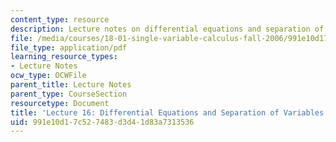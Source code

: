 ```yaml
---
content_type: resource
description: Lecture notes on differential equations and separation of variables.
file: /media/courses/18-01-single-variable-calculus-fall-2006/991e10d17c527483d3d41d83a7313536_lec16.pdf
file_type: application/pdf
learning_resource_types:
- Lecture Notes
ocw_type: OCWFile
parent_title: Lecture Notes
parent_type: CourseSection
resourcetype: Document
title: 'Lecture 16: Differential Equations and Separation of Variables'
uid: 991e10d1-7c52-7483-d3d4-1d83a7313536
---
```

